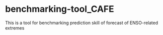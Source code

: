 # benchmarking-tool_CAFE
This is a tool for benchmarking prediction skill of forecast of ENSO-related extremes 
